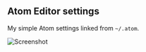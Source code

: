 ## Atom Editor settings

My simple Atom settings linked from `~/.atom`.

![Screenshot](https://dl.dropboxusercontent.com/u/18447700/atom.png "Look how sexy I am.")
